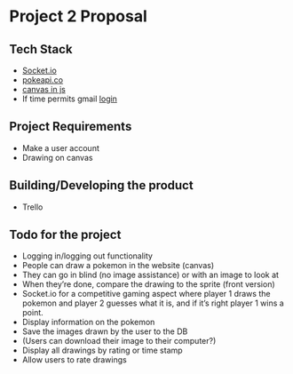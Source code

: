 # Project 2 Proposal
## Tech Stack
- [Socket.io](https://github.com/doghappy/socket.io-client-csharp)
- [pokeapi.co](https://pokeapi.co/)
- [canvas in js](https://www.w3schools.com/graphics/canvas_drawing.asp)
- If time permits gmail [login](https://developers.google.com/gmail/api/quickstart/dotnet)

## Project Requirements
- Make a user account
- Drawing on canvas

## Building/Developing the product
- Trello

## Todo for the project
- Logging in/logging out functionality
- People can draw a pokemon in the website (canvas)
- They can go in blind (no image assistance) or with an image to look at
- When they’re done, compare the drawing to the sprite (front version) 
- Socket.io for a competitive gaming aspect where player 1 draws the pokemon and player 2 guesses what it is, and if it’s right player 1 wins a point. 
- Display information on the pokemon
- Save the images drawn by the user to the DB
- (Users can download their image to their computer?)
- Display all drawings by rating or time stamp
- Allow users to rate drawings
